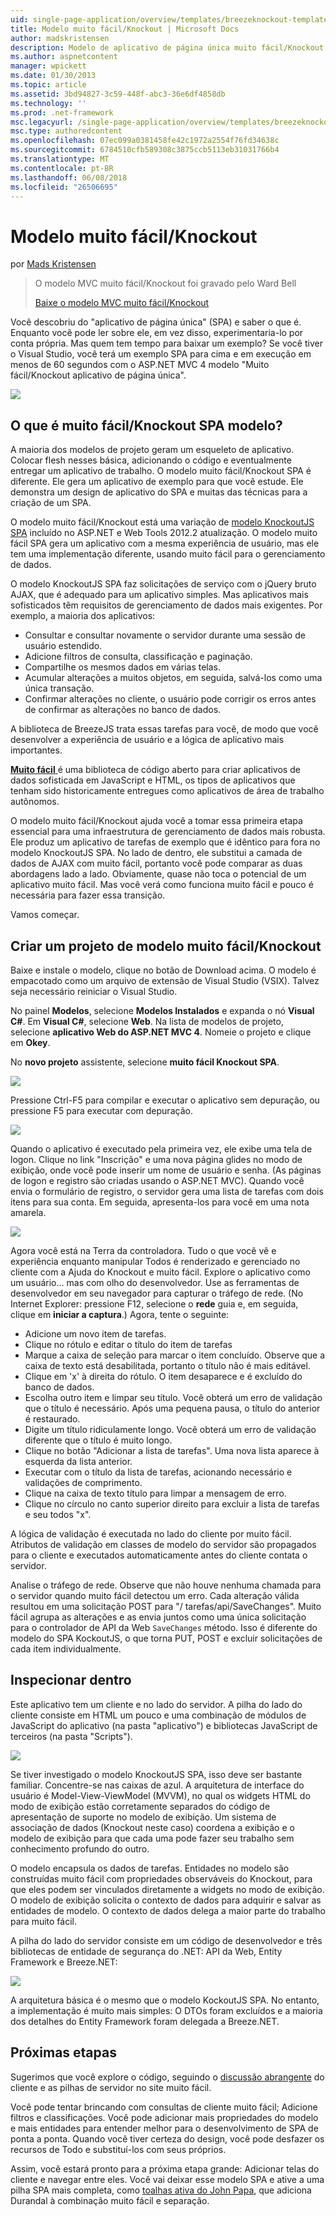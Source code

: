```yaml
---
uid: single-page-application/overview/templates/breezeknockout-template
title: Modelo muito fácil/Knockout | Microsoft Docs
author: madskristensen
description: Modelo de aplicativo de página única muito fácil/Knockout
ms.author: aspnetcontent
manager: wpickett
ms.date: 01/30/2013
ms.topic: article
ms.assetid: 3bd94827-3c59-448f-abc3-36e6df4858db
ms.technology: ''
ms.prod: .net-framework
msc.legacyurl: /single-page-application/overview/templates/breezeknockout-template
msc.type: authoredcontent
ms.openlocfilehash: 07ec099a0381458fe42c1972a2554f76fd34638c
ms.sourcegitcommit: 6784510cfb589308c3875ccb5113eb31031766b4
ms.translationtype: MT
ms.contentlocale: pt-BR
ms.lasthandoff: 06/08/2018
ms.locfileid: "26506695"
---
```

<a name="breezeknockout-template"></a>Modelo muito fácil/Knockout
====================
por [Mads Kristensen](https://github.com/madskristensen)

> O modelo MVC muito fácil/Knockout foi gravado pelo Ward Bell
> 
> [Baixe o modelo MVC muito fácil/Knockout](https://go.microsoft.com/fwlink/?LinkId=282649)


Você descobriu do "aplicativo de página única" (SPA) e saber o que é. Enquanto você pode ler sobre ele, em vez disso, experimentaria-lo por conta própria. Mas quem tem tempo para baixar um exemplo? Se você tiver o Visual Studio, você terá um exemplo SPA para cima e em execução em menos de 60 segundos com o ASP.NET MVC 4 modelo "Muito fácil/Knockout aplicativo de página única".

![](http://www.breezejs.com/sites/all/images/spa-template/ZephyrRunning.png)

## <a name="what-is-the-breezeknockout-spa-template"></a>O que é muito fácil/Knockout SPA modelo?

A maioria dos modelos de projeto geram um esqueleto de aplicativo. Colocar flesh nesses básica, adicionando o código e eventualmente entregar um aplicativo de trabalho. O modelo muito fácil/Knockout SPA é diferente. Ele gera um aplicativo de exemplo para que você estude. Ele demonstra um design de aplicativo do SPA e muitas das técnicas para a criação de um SPA.

O modelo muito fácil/Knockout está uma variação de [modelo KnockoutJS SPA](../introduction/knockoutjs-template.md) incluído no ASP.NET e Web Tools 2012.2 atualização. O modelo muito fácil SPA gera um aplicativo com a mesma experiência de usuário, mas ele tem uma implementação diferente, usando muito fácil para o gerenciamento de dados.

O modelo KnockoutJS SPA faz solicitações de serviço com o jQuery bruto AJAX, que é adequado para um aplicativo simples. Mas aplicativos mais sofisticados têm requisitos de gerenciamento de dados mais exigentes. Por exemplo, a maioria dos aplicativos:

- Consultar e consultar novamente o servidor durante uma sessão de usuário estendido.
- Adicione filtros de consulta, classificação e paginação.
- Compartilhe os mesmos dados em várias telas.
- Acumular alterações a muitos objetos, em seguida, salvá-los como uma única transação.
- Confirmar alterações no cliente, o usuário pode corrigir os erros antes de confirmar as alterações no banco de dados.

A biblioteca de BreezeJS trata essas tarefas para você, de modo que você desenvolver a experiência de usuário e a lógica de aplicativo mais importantes.

[**Muito fácil** ](http://www.breezejs.com/?utm_source=ms-spa) é uma biblioteca de código aberto para criar aplicativos de dados sofisticada em JavaScript e HTML, os tipos de aplicativos que tenham sido historicamente entregues como aplicativos de área de trabalho autônomos.

O modelo muito fácil/Knockout ajuda você a tomar essa primeira etapa essencial para uma infraestrutura de gerenciamento de dados mais robusta. Ele produz um aplicativo de tarefas de exemplo que é idêntico para fora no modelo KnockoutJS SPA. No lado de dentro, ele substitui a camada de dados de AJAX com muito fácil, portanto você pode comparar as duas abordagens lado a lado. Obviamente, quase não toca o potencial de um aplicativo muito fácil. Mas você verá como funciona muito fácil e pouco é necessária para fazer essa transição.

Vamos começar.

## <a name="create-a-breezeknockout-template-project"></a>Criar um projeto de modelo muito fácil/Knockout

Baixe e instale o modelo, clique no botão de Download acima. O modelo é empacotado como um arquivo de extensão de Visual Studio (VSIX). Talvez seja necessário reiniciar o Visual Studio.

No painel **Modelos**, selecione **Modelos Instalados** e expanda o nó **Visual C#**. Em **Visual C#**, selecione **Web**. Na lista de modelos de projeto, selecione **aplicativo Web do ASP.NET MVC 4**. Nomeie o projeto e clique em **Okey**.

No **novo projeto** assistente, selecione **muito fácil Knockout SPA**.

![](http://www.breezejs.com/sites/all/images/spa-template/SelectBreezeKOSpaTemplate.png)

Pressione Ctrl-F5 para compilar e executar o aplicativo sem depuração, ou pressione F5 para executar com depuração.

![](http://www.breezejs.com/sites/all/images/spa-template/ZephyrRunning.png)

Quando o aplicativo é executado pela primeira vez, ele exibe uma tela de logon. Clique no link "Inscrição" e uma nova página glides no modo de exibição, onde você pode inserir um nome de usuário e senha. (As páginas de logon e registro são criadas usando o ASP.NET MVC). Quando você envia o formulário de registro, o servidor gera uma lista de tarefas com dois itens para sua conta. Em seguida, apresenta-los para você em uma nota amarela.

![](http://www.breezejs.com/sites/all/images/spa-template/TodoList.png)

Agora você está na Terra da controladora. Tudo o que você vê e experiência enquanto manipular Todos é renderizado e gerenciado no cliente com a Ajuda do Knockout e muito fácil. Explore o aplicativo como um usuário... mas com olho do desenvolvedor. Use as ferramentas de desenvolvedor em seu navegador para capturar o tráfego de rede. (No Internet Explorer: pressione F12, selecione o **rede** guia e, em seguida, clique em **iniciar a captura**.) Agora, tente o seguinte:

- Adicione um novo item de tarefas.
- Clique no rótulo e editar o título do item de tarefas
- Marque a caixa de seleção para marcar o item concluído. Observe que a caixa de texto está desabilitada, portanto o título não é mais editável.
- Clique em 'x' à direita do rótulo. O item desaparece e é excluído do banco de dados.
- Escolha outro item e limpar seu título. Você obterá um erro de validação que o título é necessário. Após uma pequena pausa, o título do anterior é restaurado.
- Digite um título ridiculamente longo. Você obterá um erro de validação diferente que o título é muito longo.
- Clique no botão "Adicionar a lista de tarefas". Uma nova lista aparece à esquerda da lista anterior.
- Executar com o título da lista de tarefas, acionando necessário e validações de comprimento.
- Clique na caixa de texto título para limpar a mensagem de erro.
- Clique no círculo no canto superior direito para excluir a lista de tarefas e seu todos "x".

A lógica de validação é executada no lado do cliente por muito fácil. Atributos de validação em classes de modelo do servidor são propagados para o cliente e executados automaticamente antes do cliente contata o servidor.

Analise o tráfego de rede. Observe que não houve nenhuma chamada para o servidor quando muito fácil detectou um erro. Cada alteração válida resultou em uma solicitação POST para "/ tarefas/api/SaveChanges". Muito fácil agrupa as alterações e as envia juntos como uma única solicitação para o controlador de API da Web `SaveChanges` método. Isso é diferente do modelo do SPA KockoutJS, o que torna PUT, POST e excluir solicitações de cada item individualmente.

## <a name="peek-inside"></a>Inspecionar dentro

Este aplicativo tem um cliente e no lado do servidor. A pilha do lado do cliente consiste em HTML um pouco e uma combinação de módulos de JavaScript do aplicativo (na pasta "aplicativo") e bibliotecas JavaScript de terceiros (na pasta "Scripts").

![](http://www.breezejs.com/sites/all/images/spa-template/ClientArchitecture.png)

Se tiver investigado o modelo KnockoutJS SPA, isso deve ser bastante familiar. Concentre-se nas caixas de azul. A arquitetura de interface do usuário é Model-View-ViewModel (MVVM), no qual os widgets HTML do modo de exibição estão corretamente separados do código de apresentação de suporte no modelo de exibição. Um sistema de associação de dados (Knockout neste caso) coordena a exibição e o modelo de exibição para que cada uma pode fazer seu trabalho sem conhecimento profundo do outro.

O modelo encapsula os dados de tarefas. Entidades no modelo são construídas muito fácil com propriedades observáveis do Knockout, para que eles podem ser vinculados diretamente a widgets no modo de exibição. O modelo de exibição solicita o contexto de dados para adquirir e salvar as entidades de modelo. O contexto de dados delega a maior parte do trabalho para muito fácil.

A pilha do lado do servidor consiste em um código de desenvolvedor e três bibliotecas de entidade de segurança do .NET: API da Web, Entity Framework e Breeze.NET:

![](http://www.breezejs.com/sites/all/images/spa-template/ServerArchitecture.png)

A arquitetura básica é o mesmo que o modelo KockoutJS SPA. No entanto, a implementação é muito mais simples: O DTOs foram excluídos e a maioria dos detalhes do Entity Framework foram delegada a Breeze.NET.

## <a name="next-steps"></a>Próximas etapas

Sugerimos que você explore o código, seguindo o [discussão abrangente](http://www.breezejs.com/spa-template?utm_source=ms-spa) do cliente e as pilhas de servidor no site muito fácil.

Você pode tentar brincando com consultas de cliente muito fácil; Adicione filtros e classificações. Você pode adicionar mais propriedades do modelo e mais entidades para entender melhor para o desenvolvimento de SPA de ponta a ponta. Quando você tiver certeza do design, você pode desfazer os recursos de Todo e substituí-los com seus próprios.

Assim, você estará pronto para a próxima etapa grande: Adicionar telas do cliente e navegar entre eles. Você vai deixar esse modelo SPA e ative a uma pilha SPA mais completa, como [toalhas ativa do John Papa](https://github.com/johnpapa/HotTowel#readme "toalhas Hot"), que adiciona Durandal à combinação muito fácil e separação.
